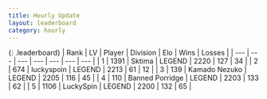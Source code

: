 ```yaml
---
title: Hourly Update
layout: leaderboard
category: hourly
---
```


{: .leaderboard}
| Rank | LV | Player | Division | Elo | Wins | Losses |
| --- | --- | --- | --- | --- | --- | --- |
| <span data-change="0">1</span> | 1391 | <span title="ID: 353063">Sktima</span> | LEGEND | <span data-change="0">2220</span> | <span data-change="0">127</span> | <span data-change="0">34</span> |
| <span data-change="0">2</span> | 674 | <span title="ID: 512212">luckyspoin</span> | LEGEND | <span data-change="0">2213</span> | <span data-change="0">61</span> | <span data-change="0">12</span> |
| <span data-change="0">3</span> | 139 | <span title="ID: 665001">Kamado Nezuko</span> | LEGEND | <span data-change="0">2205</span> | <span data-change="0">116</span> | <span data-change="0">45</span> |
| <span data-change="1">4</span> | 110 | <span title="ID: 659170">Banned Porridge</span> | LEGEND | <span data-change="10">2203</span> | <span data-change="1">133</span> | <span data-change="0">62</span> |
| <span data-change="-1">5</span> | 1106 | <span title="ID: 498412">LuckySpin</span> | LEGEND | <span data-change="0">2200</span> | <span data-change="0">132</span> | <span data-change="0">65</span> |